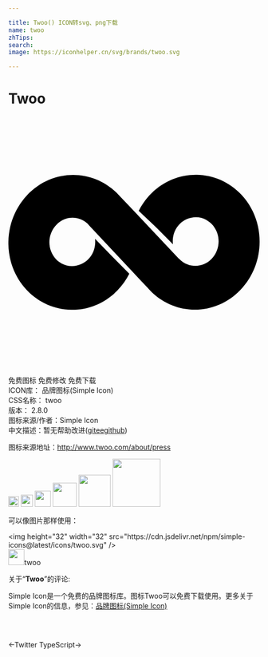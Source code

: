 ```yaml
---

title: Twoo() ICON转svg、png下载
name: twoo
zhTips: 
search: 
image: https://iconhelper.cn/svg/brands/twoo.svg

---
```


# Twoo  <small style="font-size: 60%;font-weight: 100"></small>

<div id="svg" class="svg-wrap">
<svg role="img" viewBox="0 0 24 24" xmlns="http://www.w3.org/2000/svg"><title>Twoo icon</title><path d="M10.116 16.877c.064-.054.129-.109.189-.168-1.209 1.176-2.756 1.756-4.291 1.735h-.023c-1.545-.025-3.08-.656-4.245-1.894-.733-.78-1.233-1.708-1.507-2.691v-.007c-.604-2.199-.065-4.674 1.605-6.406 2.346-2.434 6.072-2.492 8.459-.205l1.215 1.275.543.57 4.228 4.484h.018c.045.046.09.076.119.121.855.779 2.162.75 2.986-.105.869-.9.9-2.37.047-3.285-.092-.105-.197-.195-.303-.27l-.24-.166c-.824-.449-1.875-.3-2.58.42-.105.105-.195.226-.27.346-.301.465-.406 1.02-.346 1.561l-1.514-1.529-1.756-1.665c.286-.563.657-1.095 1.114-1.569.105-.105.211-.21.318-.307-.064.055-.129.111-.189.168 1.209-1.176 2.756-1.754 4.291-1.734h.023c1.545.025 3.08.656 4.246 1.895.732.779 1.232 1.707 1.506 2.693v.006c.605 2.197.066 4.676-1.605 6.405-2.346 2.434-6.072 2.494-8.459.205l-1.214-1.286-.543-.581-4.225-4.501-.004-.015c-.016 0-.016-.015-.016-.015-.045-.046-.09-.09-.121-.136-.854-.78-2.16-.765-2.984.105-.87.9-.9 2.37-.045 3.271.09.105.195.18.3.27l.24.15c.825.436 1.876.3 2.58-.436.105-.104.196-.225.271-.345.301-.465.404-1.034.345-1.575l1.515 1.561 1.758 1.771c-.285.564-.657 1.096-1.115 1.569-.104.105-.21.21-.318.306l-.003.004z"/></svg>
</div>
<detail full-name='twoo'></detail>

<div class="detail-page">
<p>
<span><span class="badge-success badge">免费图标</span> <span class="badge-success badge">免费修改</span>  <span class="badge-success badge">免费下载</span> </span>
<br/>
<span>
ICON库：
<span class="badge-secondary badge">品牌图标(Simple Icon)</span> 
</span>
<br/>
<span>
CSS名称：
<span class="badge-secondary badge">twoo</span> 
</span>

<br/>
<span>
版本：
<span class="badge-secondary badge">2.8.0</span> 
</span>
<br/>
<span>图标来源/作者：<span class="badge-light badge">Simple Icon</span></span> 
<br/>
<span class="zh-detail">中文描述：暂无<span class="help-link"><span>帮助改进</span>(<a href="https://gitee.com/liuwave/icon-helper/edit/master/json/brands/twoo.json" target="_blank" rel="noopener noreferrer">gitee</a><a href="https://github.com/liuwave/icon-helper/edit/master/json/brands/twoo.json" target="_blank" rel="noopener noreferrer">github</a></span>)</span><br/>
</p>
</div><div class="description description alert alert-light"><p>图标来源地址：<a href="http://www.twoo.com/about/press" target="_blank" rel="noopener noreferrer">http://www.twoo.com/about/press</a></p></div>
<div class="alert alert-dark">
<img height="21" width="21" src="https://cdn.jsdelivr.net/npm/simple-icons@latest/icons/twoo.svg" />
<img height="24" width="24" src="https://cdn.jsdelivr.net/npm/simple-icons@latest/icons/twoo.svg" />
<img height="32" width="32" src="https://cdn.jsdelivr.net/npm/simple-icons@latest/icons/twoo.svg" />
<img height="48" width="48" src="https://cdn.jsdelivr.net/npm/simple-icons@latest/icons/twoo.svg" />
<img height="64" width="64" src="https://cdn.jsdelivr.net/npm/simple-icons@latest/icons/twoo.svg" />
<img height="96" width="96" src="https://cdn.jsdelivr.net/npm/simple-icons@latest/icons/twoo.svg" />

</div>
<div>
  <p>可以像图片那样使用：    
  </p>
  <div class="alert alert-primary" style="font-size: 14px">
    &lt;img height="32" width="32" src="https://cdn.jsdelivr.net/npm/simple-icons@latest/icons/twoo.svg" /&gt;
    <copy-btn content='<img height="32" width="32" src="https://cdn.jsdelivr.net/npm/simple-icons@latest/icons/twoo.svg" />'></copy-btn>
  </div>
  <div class="alert alert-secondary">
    <img height="32" width="32" src="https://cdn.jsdelivr.net/npm/simple-icons@latest/icons/twoo.svg" />twoo
    <copy-btn content="twoo" btn-title="复制图标名称"></copy-btn>
  </div>
</div>
<div class="icon-detail__container">
<p>关于“<b>Twoo</b>”的评论:</p>
</div>
<Vssue title="关于“Twoo”的评论" />
<div><p>Simple Icon是一个免费的品牌图标库。图标Twoo可以免费下载使用。更多关于  Simple Icon的信息，参见：<a target="_blank" href="https://iconhelper.cn/brands.html">品牌图标(Simple Icon)</a>
</p></div>


<div style="padding:2rem 0 " class="page-nav"><p class="inner"><span class="prev">←<router-link to="/icon/twitter.html">Twitter</router-link></span> <span class="next"><router-link to="/icon/typescript.html">TypeScript</router-link>→</span></p></div>
